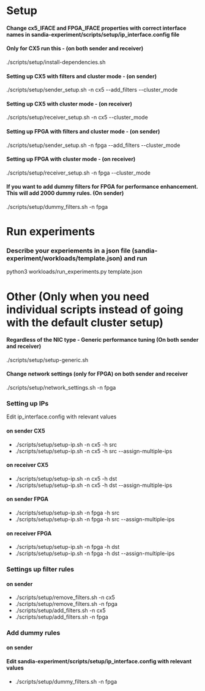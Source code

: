 # Setup

#### Change cx5_IFACE and FPGA_IFACE properties with correct interface names in sandia-experiment/scripts/setup/ip_interface.config file

#### Only for CX5 run this - (on both sender and receiver) 
./scripts/setup/install-dependencies.sh

#### Setting up CX5 with filters and cluster mode - (on sender)
./scripts/setup/sender_setup.sh -n cx5 --add_filters --cluster_mode

#### Setting up CX5 with cluster mode - (on receiver)
./scripts/setup/receiver_setup.sh -n cx5 --cluster_mode

#### Setting up FPGA with filters and cluster mode - (on sender)
./scripts/setup/sender_setup.sh -n fpga --add_filters --cluster_mode

#### Setting up FPGA with cluster mode - (on receiver)
./scripts/setup/receiver_setup.sh -n fpga --cluster_mode

#### If you want to add dummy filters for FPGA for performance enhancement. This will add 2000 dummy rules. (On sender)
./scripts/setup/dummy_filters.sh -n fpga

# Run experiments

### Describe your experiements in a json file (sandia-experiment/workloads/template.json) and run 
python3 workloads/run_experiments.py template.json

# Other (Only when you need individual scripts instead of going with the default cluster setup)

#### Regardless of the NIC type - Generic performance tuning (On both sender and receiver)
./scripts/setup/setup-generic.sh

#### Change network settings (only for FPGA) on both sender and receiver
./scripts/setup/network_settings.sh -n fpga

### Setting up IPs
Edit ip_interface.config with relevant  values
#### on sender CX5
- ./scripts/setup/setup-ip.sh -n cx5 -h src 
- ./scripts/setup/setup-ip.sh -n cx5 -h src --assign-multiple-ips 
#### on receiver CX5
- ./scripts/setup/setup-ip.sh -n cx5 -h dst
- ./scripts/setup/setup-ip.sh -n cx5 -h dst --assign-multiple-ips
#### on sender FPGA
- ./scripts/setup/setup-ip.sh -n fpga -h src 
- ./scripts/setup/setup-ip.sh -n fpga -h src --assign-multiple-ips 
#### on receiver FPGA
- ./scripts/setup/setup-ip.sh -n fpga -h dst
- ./scripts/setup/setup-ip.sh -n fpga -h dst --assign-multiple-ips

### Settings up filter rules
#### on sender
- ./scripts/setup/remove_filters.sh -n cx5
- ./scripts/setup/remove_filters.sh -n fpga
- ./scripts/setup/add_filters.sh -n cx5
- ./scripts/setup/add_filters.sh -n fpga

### Add dummy rules
#### on sender
#### Edit sandia-experiment/scripts/setup/ip_interface.config with relevant values
- ./scripts/setup/dummy_filters.sh -n fpga








